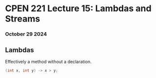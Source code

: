 # **CPEN 221 Lecture 15: Lambdas and Streams**
### October 29 2024

## Lambdas
Effectively a method without a declaration.
``` Java
(int x, int y) -> x > y;
```